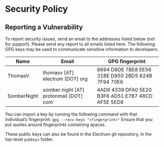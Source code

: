 # Security Policy

## Reporting a Vulnerability

To report security issues, send an email to the addresses listed below (not for support).
Please send any report to all emails listed here.
The following GPG keys may be used to communicate sensitive information to developers.


| Name        | Email                                  | GPG fingerprint                                   |
|-------------|----------------------------------------|---------------------------------------------------|
| ThomasV     | thomasv [AT] electrum [DOT] org        | 6694 D8DE 7BE8 EE56 31BE D950 2BD5 824B 7F94 70E6 |
| SomberNight | somber.night [AT] protonmail [DOT] com | 4AD6 4339 DFA0 5E20 B3F6 AD51 E7B7 48CD AF5E 5ED9 |

You can import a key by running the following command with that
individual’s fingerprint: `gpg --recv-keys "<fingerprint>"`
Ensure that you put quotes around fingerprints containing spaces.

These public keys can also be found in the Electrum git repository,
in the top-level `pubkeys` folder.
